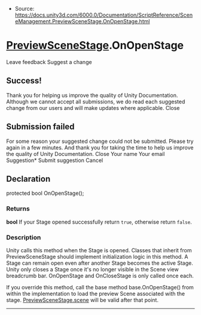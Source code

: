 * Source: https://docs.unity3d.com/6000.0/Documentation/ScriptReference/SceneManagement.PreviewSceneStage.OnOpenStage.html

#  [PreviewSceneStage](https://docs.unity3d.com/6000.0/Documentation/ScriptReference/SceneManagement.PreviewSceneStage.html).OnOpenStage
Leave feedback
Suggest a change
## Success!
Thank you for helping us improve the quality of Unity Documentation. Although we cannot accept all submissions, we do read each suggested change from our users and will make updates where applicable.
Close
## Submission failed
For some reason your suggested change could not be submitted. Please <a>try again</a> in a few minutes. And thank you for taking the time to help us improve the quality of Unity Documentation.
Close
Your name Your email Suggestion* Submit suggestion
Cancel
## Declaration
protected bool OnOpenStage(); 
### Returns
**bool** If your Stage opened successfully return `true`, otherwise return `false`. 
### Description
Unity calls this method when the Stage is opened. Classes that inherit from PreviewSceneStage should implement initialization logic in this method.
A Stage can remain open even after another Stage becomes the active Stage. Unity only closes a Stage once it's no longer visible in the Scene view breadcrumb bar. OnOpenStage and OnCloseStage is only called once each.  
  
If you override this method, call the base method base.OnOpenStage() from within the implementation to load the preview Scene associated with the stage. [PreviewSceneStage.scene](https://docs.unity3d.com/6000.0/Documentation/ScriptReference/SceneManagement.PreviewSceneStage-scene.html) will be valid after that point.
* * *
